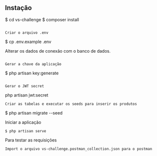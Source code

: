 ## Instação

$ cd vs-challenge
$ composer install
```

Criar o arquivo .env
```
$ cp .env.example .env

Alterar os dados de conexão com o banco de dados.

```

Gerar a chave da aplicação
```
$ php artisan key:generate
```

Gerar o JWT secret
```
php artisan jwt:secret
```
Criar as tabelas e executar os seeds para inserir os produtos
```
$ php artisan migrate --seed

Iniciar a aplicação
```
$ php artisan serve
```
Para testar as requisições
```
Import o arquivo vs-challenge.postman_collection.json para o postman
```

